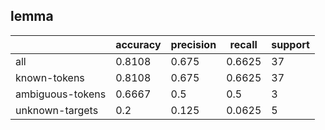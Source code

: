 
## lemma

|                  | accuracy | precision | recall | support |
|------------------|----------|-----------|--------|---------|
| all              | 0.8108   | 0.675     | 0.6625 | 37      |
| known-tokens     | 0.8108   | 0.675     | 0.6625 | 37      |
| ambiguous-tokens | 0.6667   | 0.5       | 0.5    | 3       |
| unknown-targets  | 0.2      | 0.125     | 0.0625 | 5       |

